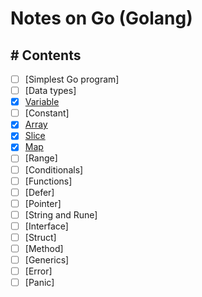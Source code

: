 # Notes on Go (Golang)

## # Contents
* [ ] [Simplest Go program]
* [ ] [Data types]
* [x] [Variable](docs/variable.md)
* [ ] [Constant]
* [x] [Array](docs/array.md)
* [x] [Slice](docs/slice.md)
* [x] [Map](docs/map.md)
* [ ] [Range]
* [ ] [Conditionals]
* [ ] [Functions]
* [ ] [Defer]
* [ ] [Pointer]
* [ ] [String and Rune]
* [ ] [Interface]
* [ ] [Struct]
* [ ] [Method]
* [ ] [Generics]
* [ ] [Error]
* [ ] [Panic]
